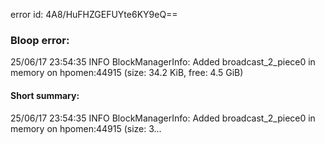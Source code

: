 error id: 4A8/HuFHZGEFUYte6KY9eQ==
### Bloop error:

25/06/17 23:54:35 INFO BlockManagerInfo: Added broadcast_2_piece0 in memory on hpomen:44915 (size: 34.2 KiB, free: 4.5 GiB)
#### Short summary: 

25/06/17 23:54:35 INFO BlockManagerInfo: Added broadcast_2_piece0 in memory on hpomen:44915 (size: 3...